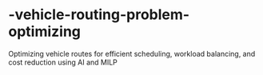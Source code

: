 # -vehicle-routing-problem-optimizing
Optimizing vehicle routes for efficient scheduling, workload balancing, and cost reduction using AI and MILP
